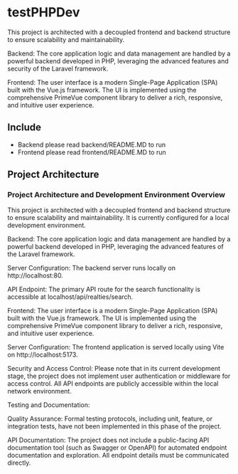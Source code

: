 # testPHPDev
This project is architected with a decoupled frontend and backend structure to ensure scalability and maintainability.

Backend: The core application logic and data management are handled by a powerful backend developed in PHP, leveraging the advanced features and security of the Laravel framework.

Frontend: The user interface is a modern Single-Page Application (SPA) built with the Vue.js framework. The UI is implemented using the comprehensive PrimeVue component library to deliver a rich, responsive, and intuitive user experience.
## Include
- Backend please read backend/README.MD to run
- Frontend  please read frontend/README.MD to run

## Project Architecture
### Project Architecture and Development Environment Overview

This project is architected with a decoupled frontend and backend structure to ensure scalability and maintainability. It is currently configured for a local development environment.

Backend: The core application logic and data management are handled by a powerful backend developed in PHP, leveraging the advanced features of the Laravel framework.

Server Configuration: The backend server runs locally on http://localhost:80.

API Endpoint: The primary API route for the search functionality is accessible at localhost/api/realties/search.

Frontend: The user interface is a modern Single-Page Application (SPA) built with the Vue.js framework. The UI is implemented using the comprehensive PrimeVue component library to deliver a rich, responsive, and intuitive user experience.

Server Configuration: The frontend application is served locally using Vite on http://localhost:5173.

Security and Access Control: Please note that in its current development stage, the project does not implement user authentication or middleware for access control. All API endpoints are publicly accessible within the local network environment.

Testing and Documentation:

Quality Assurance: Formal testing protocols, including unit, feature, or integration tests, have not been implemented in this phase of the project.

API Documentation: The project does not include a public-facing API documentation tool (such as Swagger or OpenAPI) for automated endpoint documentation and exploration. All endpoint details must be communicated directly.
